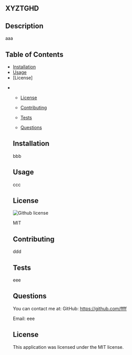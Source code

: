 ## XYZTGHD
  ## Description
  aaa
  ## Table of Contents
  - [Installation](#installation)
  - [Usage](#usage)
  - [License] 
* - [License](#license)

  - [Contributing](#contributing)
  - [Tests](#tests)
  - [Questions](#questions)
  ## Installation
  bbb
  ## Usage
  ccc
  ## License
  ![Github license](https://img.shields.io/badge/license-MIT-blue.svg) 

  MIT
  ## Contributing
  ddd
  ## Tests
  eee
  ## Questions
  You can contact me at:
  GitHub: https://github.com/ffff 

  Email: eee
   ## License 
    This application was licensed under the MIT license.
  	

